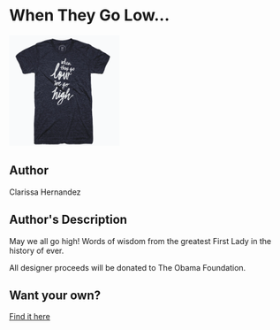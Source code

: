 # When They Go Low...

<img src="when-they-go-low.png" width="200" height="200" />

## Author

Clarissa Hernandez

## Author's Description

May we all go high! Words of wisdom from the greatest First Lady in the history of ever.

All designer proceeds will be donated to The Obama Foundation.

## Want your own?

<a href="https://cottonbureau.com/products/when-they-go-low" alt="Buy Now">Find it here</a>
